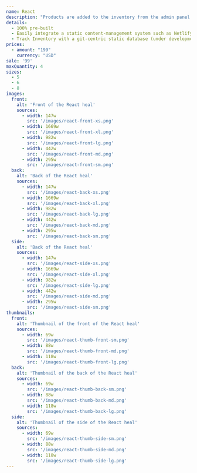```yaml
---
name: React
description: "Products are added to the inventory from the admin panel. You can access this from the gocommerce.com/admin page. Check it out to learn more.\_"
details:
  - 100% pre-built
  - Easily integrate a static content-management system such as Netlify-CMS
  - Track Inventory with a git-centric static database (under development)
prices:
  - amount: "199"
    currency: "USD"
sale: '99'
maxQuantity: 4
sizes:
  - 5
  - 6
  - 8
images:
  front:
    alt: 'Front of the React heal'
    sources:
      - width: 147w
        src: '/images/react-front-xs.png'
      - width: 1669w
        src: '/images/react-front-xl.png'
      - width: 982w
        src: '/images/react-front-lg.png'
      - width: 442w
        src: '/images/react-front-md.png'
      - width: 295w
        src: '/images/react-front-sm.png'
  back:
    alt: 'Back of the React heal'
    sources:
      - width: 147w
        src: '/images/react-back-xs.png'
      - width: 1669w
        src: '/images/react-back-xl.png'
      - width: 982w
        src: '/images/react-back-lg.png'
      - width: 442w
        src: '/images/react-back-md.png'
      - width: 295w
        src: '/images/react-back-sm.png'
  side:
    alt: 'Back of the React heal'
    sources:
      - width: 147w
        src: '/images/react-side-xs.png'
      - width: 1669w
        src: '/images/react-side-xl.png'
      - width: 982w
        src: '/images/react-side-lg.png'
      - width: 442w
        src: '/images/react-side-md.png'
      - width: 295w
        src: '/images/react-side-sm.png'
thumbnails:
  front:
    alt: 'Thumbnail of the front of the React heal'
    sources:
      - width: 69w
        src: '/images/react-thumb-front-sm.png'
      - width: 88w
        src: '/images/react-thumb-front-md.png'
      - width: 118w
        src: '/images/react-thumb-front-lg.png'
  back:
    alt: 'Thumbnail of the back of the React heal'
    sources:
      - width: 69w
        src: '/images/react-thumb-back-sm.png'
      - width: 88w
        src: '/images/react-thumb-back-md.png'
      - width: 118w
        src: '/images/react-thumb-back-lg.png'
  side:
    alt: 'Thumbnail of the side of the React heal'
    sources:
      - width: 69w
        src: '/images/react-thumb-side-sm.png'
      - width: 88w
        src: '/images/react-thumb-side-md.png'
      - width: 118w
        src: '/images/react-thumb-side-lg.png'
---
```

